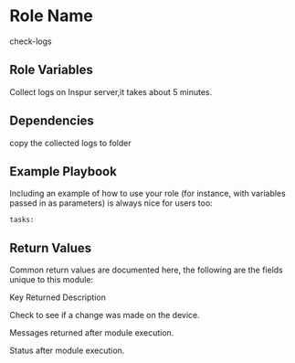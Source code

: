 
Role Name
=========

check-logs



Role Variables
--------------

Collect logs on Inspur server,it takes about 5 minutes.

Dependencies
------------

copy the collected logs to folder 

Example Playbook
----------------

Including an example of how to use your role (for instance, with variables passed in as parameters) is always nice for users too:

    tasks:
     


## Return Values

Common return values are documented here, the following are the fields unique to this module:

Key	Returned	Description

Check to see if a change was made on the device.

Messages returned after module execution.

Status after module execution.

